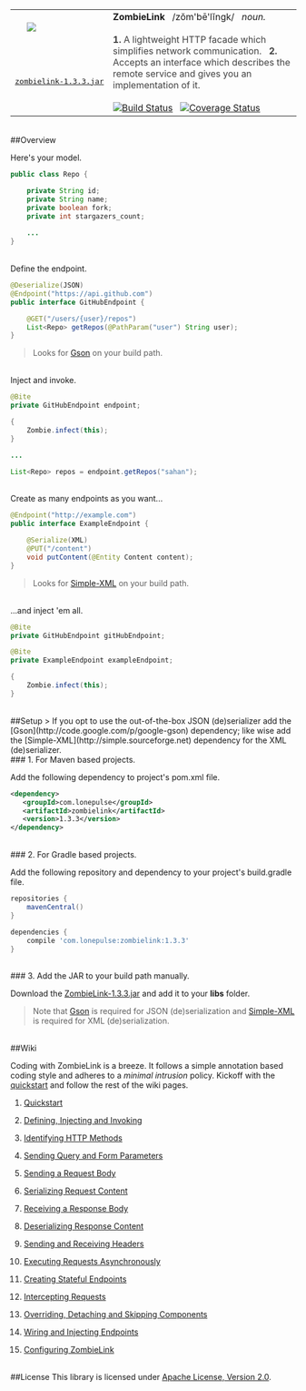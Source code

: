 <table>
<tr>
<td>
&nbsp;&nbsp;&nbsp;&nbsp;&nbsp;<img src="https://raw.github.com/sahan/ZombieLink/master/logo.png"/>
</td>
<td rowspan="3">
<font color="#1C1C1C"><b>ZombieLink</b> &nbsp;&nbsp;/zŏm'bē'lĭngk/ &nbsp;&nbsp;<em>noun.</em></font> 
<br><br>
<font color="#424242">
<b>1.</b> A lightweight HTTP facade which simplifies network communication. &nbsp; <b>2.</b> Accepts an interface which describes the remote service and gives you an implementation of it.
</font>
<br><br>
<a href="https://travis-ci.org/sahan/ZombieLink"><img alt="Build Status" src="https://travis-ci.org/sahan/ZombieLink.png?branch=master"></a>&nbsp;&nbsp;
<a href="https://coveralls.io/r/sahan/ZombieLink?branch=master"><img alt="Coverage Status" src="https://coveralls.io/repos/sahan/ZombieLink/badge.png?branch=master"></a>
</td>
</tr>
<tr>
<td>
<a href="http://repo1.maven.org/maven2/com/lonepulse/zombielink/1.3.3/zombielink-1.3.3.jar"><pre>zombielink-1.3.3.jar</pre></a>
</td>
</tr>
</table>

<br>
##Overview

Here's your model.   

```java
public class Repo {

    private String id;
    private String name;
    private boolean fork;
    private int stargazers_count;
    
    ...
}
```

<br>
Define the endpoint.   

```java
@Deserialize(JSON)
@Endpoint("https://api.github.com")
public interface GitHubEndpoint {

    @GET("/users/{user}/repos")
    List<Repo> getRepos(@PathParam("user") String user);
}
```
> Looks for [Gson](http://code.google.com/p/google-gson) on your build path.   

<br>
Inject and invoke.   

```java
@Bite
private GitHubEndpoint endpoint;   

{
    Zombie.infect(this);
}

...

List<Repo> repos = endpoint.getRepos("sahan");
```
<br>
Create as many endpoints as you want...   

```java
@Endpoint("http://example.com")
public interface ExampleEndpoint {

    @Serialize(XML)	
    @PUT("/content")
    void putContent(@Entity Content content);
}
```
> Looks for [Simple-XML](http://simple.sourceforge.net) on your build path.

<br>
...and inject 'em all.   

```java
@Bite
private GitHubEndpoint gitHubEndpoint;

@Bite
private ExampleEndpoint exampleEndpoint;

{
    Zombie.infect(this);
}
```

<br>
##Setup
> If you opt to use the out-of-the-box JSON (de)serializer add the [Gson](http://code.google.com/p/google-gson) dependency; like wise add the [Simple-XML](http://simple.sourceforge.net) dependency for the XML (de)serializer.    

<br>
### 1. For Maven based projects.   

Add the following dependency to project's pom.xml file.

```xml
<dependency>
   <groupId>com.lonepulse</groupId>
   <artifactId>zombielink</artifactId>
   <version>1.3.3</version>
</dependency>
```

<br>   
### 2. For Gradle based projects.   

Add the following repository and dependency to your project's build.gradle file.

```groovy
repositories {
    mavenCentral()
}

dependencies {
    compile 'com.lonepulse:zombielink:1.3.3'
}
```

<br>   
### 3. Add the JAR to your build path manually.   

Download the [ZombieLink-1.3.3.jar](http://repo1.maven.org/maven2/com/lonepulse/zombielink/1.3.3/zombielink-1.3.3.jar) 
and add it to your **libs** folder.   
> Note that [Gson](http://search.maven.org/remotecontent?filepath=com/google/code/gson/gson/2.2.4/gson-2.2.4.jar) 
is required for JSON (de)serialization and [Simple-XML](http://search.maven.org/remotecontent?filepath=org/simpleframework/simple-xml/2.7.1/simple-xml-2.7.1.jar) 
is required for XML (de)serialization.   

<br>
##Wiki

Coding with ZombieLink is a breeze. It follows a simple annotation based coding style and adheres to a *minimal intrusion* policy. 
Kickoff with the [quickstart](https://github.com/sahan/ZombieLink/wiki/Quickstart) and follow the rest of the wiki pages. 

1. [Quickstart](https://github.com/sahan/ZombieLink/wiki/Quickstart)

2. [Defining, Injecting and Invoking](https://github.com/sahan/ZombieLink/wiki/Defining,-Injecting-and-Invoking)

3. [Identifying HTTP Methods](https://github.com/sahan/ZombieLink/wiki/Identifying-HTTP-Methods)

4. [Sending Query and Form Parameters](https://github.com/sahan/ZombieLink/wiki/Sending-Query-and-Form-Parameters)

5. [Sending a Request Body](https://github.com/sahan/ZombieLink/wiki/Sending-a-Request-Body)

6. [Serializing Request Content](https://github.com/sahan/ZombieLink/wiki/Serializing-Request-Content)

7. [Receiving a Response Body](https://github.com/sahan/ZombieLink/wiki/Receiving-a-Response-Body)

8. [Deserializing Response Content](https://github.com/sahan/ZombieLink/wiki/Deserializing-Response-Content)

7. [Sending and Receiving Headers](https://github.com/sahan/ZombieLink/wiki/Sending-and-Receiving-Headers)

8. [Executing Requests Asynchronously](https://github.com/sahan/ZombieLink/wiki/Executing-Requests-Asynchronously)

9. [Creating Stateful Endpoints](https://github.com/sahan/ZombieLink/wiki/Creating-Stateful-Endpoints)

10. [Intercepting Requests](https://github.com/sahan/ZombieLink/wiki/Intercepting-Requests)

11. [Overriding, Detaching and Skipping Components](https://github.com/sahan/ZombieLink/wiki/Overriding,-Detaching-and-Skipping-Components)

12. [Wiring and Injecting Endpoints](https://github.com/sahan/ZombieLink/wiki/Wiring-and-Injecting-Endpoints)

13. [Configuring ZombieLink](https://github.com/sahan/ZombieLink/wiki/Configuring-ZombieLink)
<br><br>   

##License
This library is licensed under [Apache License, Version 2.0](http://www.apache.org/licenses/LICENSE-2.0.html).
